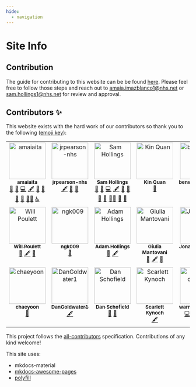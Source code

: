 ```yaml
---
hide:
  - navigation
---
```


# Site Info

## Contribution
The guide for contributing to this website can be be found [here](https://github.com/nhsengland/datascience/blob/main/CONTRIBUTE.md). Please feel free to follow those steps and reach out to [amaia.imazblanco1@nhs.net](mailto:amaia.imazblanco1@nhs.net) or [sam.hollings1@nhs.net](mailto:sam.hollings1@nhs.net) for review and approval. 

## Contributors ✨

This website exists with the hard work of our contributors so thank you to the following ([emoji key](https://allcontributors.org/docs/en/emoji-key)):

<!-- ALL-CONTRIBUTORS-LIST:START - Do not remove or modify this section -->
<!-- prettier-ignore-start -->
<!-- markdownlint-disable -->
<table>
  <tbody>
    <tr>
      <td align="center" valign="top" width="14.28%"><a href="https://github.com/amaiaita"><img src="https://avatars.githubusercontent.com/u/114224821?v=4?s=100" width="100px;" alt="amaiaita"/><br /><sub><b>amaiaita</b></sub></a><br /><a href="https://github.com/nhsengland/datascience/issues?q=author%3Aamaiaita" title="Bug reports">🐛</a> <a href="#blog-amaiaita" title="Blogposts">📝</a> <a href="https://github.com/nhsengland/datascience/commits?author=amaiaita" title="Code">💻</a> <a href="#content-amaiaita" title="Content">🖋</a> <a href="#design-amaiaita" title="Design">🎨</a> <a href="#maintenance-amaiaita" title="Maintenance">🚧</a> <a href="#promotion-amaiaita" title="Promotion">📣</a> <a href="https://github.com/nhsengland/datascience/pulls?q=is%3Apr+reviewed-by%3Aamaiaita" title="Reviewed Pull Requests">👀</a> <a href="#mentoring-amaiaita" title="Mentoring">🧑‍🏫</a> <a href="#a11y-amaiaita" title="Accessibility">️️️️♿️</a></td>
      <td align="center" valign="top" width="14.28%"><a href="https://github.com/jrpearson-nhs"><img src="https://avatars.githubusercontent.com/u/114092613?v=4?s=100" width="100px;" alt="jrpearson-nhs"/><br /><sub><b>jrpearson-nhs</b></sub></a><br /><a href="#content-jrpearson-nhs" title="Content">🖋</a> <a href="#maintenance-jrpearson-nhs" title="Maintenance">🚧</a> <a href="https://github.com/nhsengland/datascience/pulls?q=is%3Apr+reviewed-by%3Ajrpearson-nhs" title="Reviewed Pull Requests">👀</a></td>
      <td align="center" valign="top" width="14.28%"><a href="https://www.linkedin.com/in/samhollings/"><img src="https://avatars.githubusercontent.com/u/52575338?v=4?s=100" width="100px;" alt="Sam Hollings"/><br /><sub><b>Sam Hollings</b></sub></a><br /><a href="https://github.com/nhsengland/datascience/issues?q=author%3ASamHollings" title="Bug reports">🐛</a> <a href="#blog-SamHollings" title="Blogposts">📝</a> <a href="https://github.com/nhsengland/datascience/commits?author=SamHollings" title="Code">💻</a> <a href="#content-SamHollings" title="Content">🖋</a> <a href="https://github.com/nhsengland/datascience/commits?author=SamHollings" title="Documentation">📖</a> <a href="#design-SamHollings" title="Design">🎨</a> <a href="#ideas-SamHollings" title="Ideas, Planning, & Feedback">🤔</a> <a href="#maintenance-SamHollings" title="Maintenance">🚧</a> <a href="#mentoring-SamHollings" title="Mentoring">🧑‍🏫</a> <a href="#promotion-SamHollings" title="Promotion">📣</a> <a href="https://github.com/nhsengland/datascience/pulls?q=is%3Apr+reviewed-by%3ASamHollings" title="Reviewed Pull Requests">👀</a></td>
      <td align="center" valign="top" width="14.28%"><a href="http://www.linkedin.com/in/kin-quan/"><img src="https://avatars.githubusercontent.com/u/9269705?v=4?s=100" width="100px;" alt="Kin Quan"/><br /><sub><b>Kin Quan</b></sub></a><br /><a href="https://github.com/nhsengland/datascience/issues?q=author%3Aquan14" title="Bug reports">🐛</a></td>
      <td align="center" valign="top" width="14.28%"><a href="https://github.com/benwallace2nhs"><img src="https://avatars.githubusercontent.com/u/159021379?v=4?s=100" width="100px;" alt="benwallace2nhs"/><br /><sub><b>benwallace2nhs</b></sub></a><br /><a href="#content-benwallace2nhs" title="Content">🖋</a></td>
      <td align="center" valign="top" width="14.28%"><a href="https://github.com/jenniferstruthers1-nhs"><img src="https://avatars.githubusercontent.com/u/131376827?v=4?s=100" width="100px;" alt="jenniferstruthers1-nhs"/><br /><sub><b>jenniferstruthers1-nhs</b></sub></a><br /><a href="#ideas-jenniferstruthers1-nhs" title="Ideas, Planning, & Feedback">🤔</a> <a href="https://github.com/nhsengland/datascience/commits?author=jenniferstruthers1-nhs" title="Code">💻</a> <a href="#content-jenniferstruthers1-nhs" title="Content">🖋</a></td>
      <td align="center" valign="top" width="14.28%"><a href="https://github.com/amelianoonan1-nhs"><img src="https://avatars.githubusercontent.com/u/110029556?v=4?s=100" width="100px;" alt="amelianoonan1-nhs"/><br /><sub><b>amelianoonan1-nhs</b></sub></a><br /><a href="#content-amelianoonan1-nhs" title="Content">🖋</a> <a href="https://github.com/nhsengland/datascience/pulls?q=is%3Apr+reviewed-by%3Aamelianoonan1-nhs" title="Reviewed Pull Requests">👀</a></td>
    </tr>
    <tr>
      <td align="center" valign="top" width="14.28%"><a href="https://github.com/willpoulett"><img src="https://avatars.githubusercontent.com/u/114357288?v=4?s=100" width="100px;" alt="Will Poulett"/><br /><sub><b>Will Poulett</b></sub></a><br /><a href="#blog-willpoulett" title="Blogposts">📝</a> <a href="#content-willpoulett" title="Content">🖋</a> <a href="https://github.com/nhsengland/datascience/pulls?q=is%3Apr+reviewed-by%3Awillpoulett" title="Reviewed Pull Requests">👀</a></td>
      <td align="center" valign="top" width="14.28%"><a href="https://github.com/ngk009"><img src="https://avatars.githubusercontent.com/u/10488509?v=4?s=100" width="100px;" alt="ngk009"/><br /><sub><b>ngk009</b></sub></a><br /><a href="https://github.com/nhsengland/datascience/pulls?q=is%3Apr+reviewed-by%3Angk009" title="Reviewed Pull Requests">👀</a></td>
      <td align="center" valign="top" width="14.28%"><a href="https://github.com/AdamHollings"><img src="https://avatars.githubusercontent.com/u/119732210?v=4?s=100" width="100px;" alt="Adam Hollings"/><br /><sub><b>Adam Hollings</b></sub></a><br /><a href="https://github.com/nhsengland/datascience/pulls?q=is%3Apr+reviewed-by%3AAdamHollings" title="Reviewed Pull Requests">👀</a> <a href="#content-AdamHollings" title="Content">🖋</a></td>
      <td align="center" valign="top" width="14.28%"><a href="https://github.com/GiuliaMantovani1"><img src="https://avatars.githubusercontent.com/u/101339382?v=4?s=100" width="100px;" alt="Giulia Mantovani"/><br /><sub><b>Giulia Mantovani</b></sub></a><br /><a href="https://github.com/nhsengland/datascience/pulls?q=is%3Apr+reviewed-by%3AGiuliaMantovani1" title="Reviewed Pull Requests">👀</a> <a href="#content-GiuliaMantovani1" title="Content">🖋</a> <a href="#ideas-GiuliaMantovani1" title="Ideas, Planning, & Feedback">🤔</a></td>
      <td align="center" valign="top" width="14.28%"><a href="https://github.com/JonathanLaidler"><img src="https://avatars.githubusercontent.com/u/81759821?v=4?s=100" width="100px;" alt="JonathanLaidler"/><br /><sub><b>JonathanLaidler</b></sub></a><br /><a href="https://github.com/nhsengland/datascience/pulls?q=is%3Apr+reviewed-by%3AJonathanLaidler" title="Reviewed Pull Requests">👀</a> <a href="#content-JonathanLaidler" title="Content">🖋</a></td>
      <td align="center" valign="top" width="14.28%"><a href="https://github.com/harrietrs"><img src="https://avatars.githubusercontent.com/u/28767009?v=4?s=100" width="100px;" alt="Harriet Sands"/><br /><sub><b>Harriet Sands</b></sub></a><br /><a href="#content-harrietrs" title="Content">🖋</a> <a href="#maintenance-harrietrs" title="Maintenance">🚧</a> <a href="https://github.com/nhsengland/datascience/pulls?q=is%3Apr+reviewed-by%3Aharrietrs" title="Reviewed Pull Requests">👀</a></td>
      <td align="center" valign="top" width="14.28%"><a href="https://github.com/mtaylor57"><img src="https://avatars.githubusercontent.com/u/114294589?v=4?s=100" width="100px;" alt="mtaylor57"/><br /><sub><b>mtaylor57</b></sub></a><br /><a href="#maintenance-mtaylor57" title="Maintenance">🚧</a> <a href="#content-mtaylor57" title="Content">🖋</a></td>
    </tr>
    <tr>
      <td align="center" valign="top" width="14.28%"><a href="https://github.com/ChaeyoonKimNHSE"><img src="https://avatars.githubusercontent.com/u/109806924?v=4?s=100" width="100px;" alt="chaeyoon"/><br /><sub><b>chaeyoon</b></sub></a><br /><a href="https://github.com/nhsengland/datascience/issues?q=author%3AChaeyoonKimNHSE" title="Bug reports">🐛</a></td>
      <td align="center" valign="top" width="14.28%"><a href="https://github.com/DanGoldwater1"><img src="https://avatars.githubusercontent.com/u/100152081?v=4?s=100" width="100px;" alt="DanGoldwater1"/><br /><sub><b>DanGoldwater1</b></sub></a><br /><a href="#content-DanGoldwater1" title="Content">🖋</a></td>
      <td align="center" valign="top" width="14.28%"><a href="https://github.com/danjscho"><img src="https://avatars.githubusercontent.com/u/67116171?v=4?s=100" width="100px;" alt="Dan Schofield"/><br /><sub><b>Dan Schofield</b></sub></a><br /><a href="#blog-danjscho" title="Blogposts">📝</a> <a href="https://github.com/nhsengland/datascience/issues?q=author%3Adanjscho" title="Bug reports">🐛</a></td>
      <td align="center" valign="top" width="14.28%"><a href="https://github.com/scarlett-k-nhs"><img src="https://avatars.githubusercontent.com/u/114353573?v=4?s=100" width="100px;" alt="Scarlett Kynoch"/><br /><sub><b>Scarlett Kynoch</b></sub></a><br /><a href="#content-scarlett-k-nhs" title="Content">🖋</a></td>
      <td align="center" valign="top" width="14.28%"><a href="https://github.com/warren-davies4"><img src="https://avatars.githubusercontent.com/u/112185584?v=4?s=100" width="100px;" alt="warren-davies4"/><br /><sub><b>warren-davies4</b></sub></a><br /><a href="https://github.com/nhsengland/datascience/commits?author=warren-davies4" title="Code">💻</a> <a href="#design-warren-davies4" title="Design">🎨</a> <a href="https://github.com/nhsengland/datascience/issues?q=author%3Awarren-davies4" title="Bug reports">🐛</a> <a href="#a11y-warren-davies4" title="Accessibility">️️️️♿️</a> <a href="https://github.com/nhsengland/datascience/pulls?q=is%3Apr+reviewed-by%3Awarren-davies4" title="Reviewed Pull Requests">👀</a></td>
    </tr>
  </tbody>
</table>

<!-- markdownlint-restore -->
<!-- prettier-ignore-end -->

<!-- ALL-CONTRIBUTORS-LIST:END -->

This project follows the [all-contributors](https://github.com/all-contributors/all-contributors) specification. Contributions of any kind welcome!

This site uses:

- mkdocs-material
- [mkdocs-awesome-pages](https://github.com/lukasgeiter/mkdocs-awesome-pages-plugin)
- [polyfill](https://polyfill.io/v3/polyfill.min.js?features=es6)
